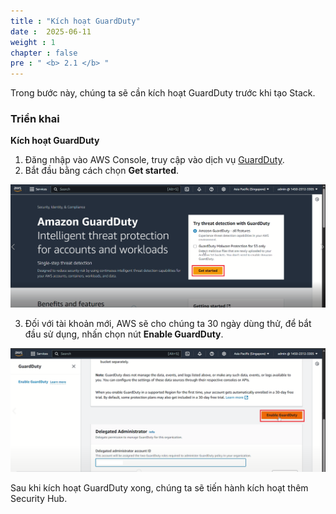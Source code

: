 ```yaml
---
title : "Kích hoạt GuardDuty"
date :  2025-06-11
weight : 1 
chapter : false
pre : " <b> 2.1 </b> "
---
```


Trong bước này, chúng ta sẽ cần kích hoạt GuardDuty trước khi tạo Stack.

### Triển khai
**Kích hoạt GuardDuty**
1. Đăng nhập vào AWS Console, truy cập vào dịch vụ [GuardDuty](https://ap-southeast-1.console.aws.amazon.com/guardduty/home?region=ap-southeast-1#/).
2. Bắt đầu bằng cách chọn **Get started**.

![GuardDutyConsole](/images/2.prerequisite/2.1/3.png)

3. Đối với tài khoản mới, AWS sẽ cho chúng ta 30 ngày dùng thử, để bắt đầu sử dụng, nhấn chọn nút 
**Enable GuardDuty**.

![GuardDutyConsole](/images/2.prerequisite/2.1/2.png)
 
Sau khi kích hoạt GuardDuty xong, chúng ta sẽ tiến hành kích hoạt thêm Security Hub.


